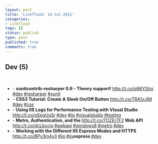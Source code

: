 ```yaml
---
layout: post
title: 'Linkflood: 14-Jul-2012'
categories:
- Linkflood
tags: []
status: publish
type: post
published: true
comments: true
---
```

<h2>Dev (5)</h2><br /><ul><li>- <strong>xunitcontrib-resharper 0.6 - Theory support!  </strong><a href='http://t.co/q96YSlrq'>http://t.co/q96YSlrq</a><strong> </strong><a href="http://twitter.com/search/%23dev">#dev</a><strong> </strong><a href="http://twitter.com/search/%23resharper">#resharper</a><strong> </strong><a href="http://twitter.com/search/%23xunit">#xunit</a><strong></strong></li><li>- <strong>CSS3 Tutorial: Create A Sleek On/Off Button </strong><a href='http://t.co/TRA1xJIM'>http://t.co/TRA1xJIM</a><strong> </strong><a href="http://twitter.com/search/%23dev">#dev</a><strong> </strong><a href="http://twitter.com/search/%23css">#css</a><strong></strong></li><li>- <strong>Using IIS Logs for Performance Testing with Visual Studio </strong><a href='http://t.co/gSpgUoSr'>http://t.co/gSpgUoSr</a><strong> </strong><a href="http://twitter.com/search/%23dev">#dev</a><strong> </strong><a href="http://twitter.com/search/%23iis">#iis</a><strong> </strong><a href="http://twitter.com/search/%23visualstudio">#visualstudio</a><strong> </strong><a href="http://twitter.com/search/%23testing">#testing</a><strong></strong></li><li>- <strong>Metro, Authentication, and the </strong><a href='http://t.co/7OZEr7F2'>http://t.co/7OZEr7F2</a><strong> Web API </strong><a href='http://t.co/dcLbccjo'>http://t.co/dcLbccjo</a><strong> </strong><a href="http://twitter.com/search/%23webapi">#webapi</a><strong> </strong><a href="http://twitter.com/search/%23windows8">#windows8</a><strong> </strong><a href="http://twitter.com/search/%23metro">#metro</a><strong> </strong><a href="http://twitter.com/search/%23dev">#dev</a><strong></strong></li><li>- <strong>Working with the Different IIS Express Modes and HTTPS </strong><a href='http://t.co/BPy3m4y3'>http://t.co/BPy3m4y3</a><strong> </strong><a href="http://twitter.com/search/%23iis">#iis</a><strong> </strong><a href="http://twitter.com/search/%23iis">#iis</a><strong>express </strong><a href="http://twitter.com/search/%23dev">#dev</a><strong></strong></li></ul>
